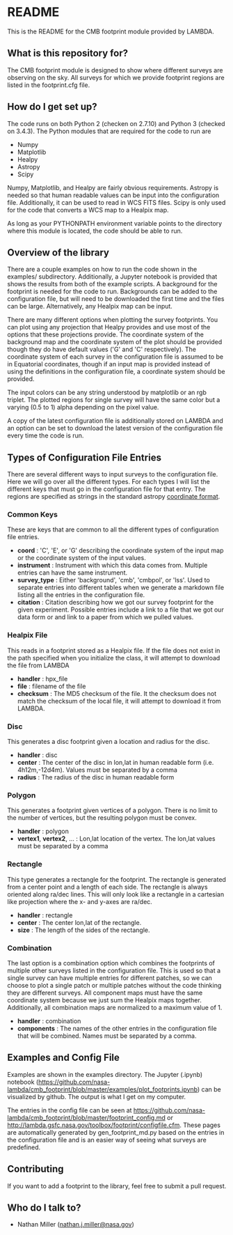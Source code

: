 # README #

This is the README for the CMB footprint module provided by LAMBDA.

## What is this repository for? ##

The CMB footprint module is designed to show where different surveys are
observing on the sky. All surveys for which we provide footprint regions
are listed in the footprint.cfg file.

## How do I get set up? ##

The code runs on both Python 2 (checken on 2.7.10) and Python 3 (checked on 
3.4.3). The Python modules that are required for the code to run are

* Numpy
* Matplotlib
* Healpy
* Astropy
* Scipy

Numpy, Matplotlib, and Healpy are fairly obvious requirements. Astropy is 
needed so that human readable values can be input into the configuration
file. Additionally, it can be used to read in WCS FITS files. Scipy is only
used for the code that converts a WCS map to a Healpix map.

As long as your PYTHONPATH environment variable points to the directory 
where this module is located, the code should be able to run.

## Overview of the library ##

There are a couple examples on how to run the code shown in the examples/
subdirectory. Additionally, a Jupyter notebook is provided that shows the
results from both of the example scripts. A background for the footprint
is needed for the code to run. Backgrounds can be added to the configuration
file, but will need to be downloaded the first time and the files can be large.
Alternatively, any Healpix map can be input. 

There are many different options when plotting the survey footprints. You
can plot using any projection that Healpy provides and use most of the options
that these projections provide. The coordinate system of the background map
and the coordinate system of the plot should be provided though they do have
default values ('G' and 'C' respectively). The coordinate system of each
survey in the configuration file is assumed to be in Equatorial
coordinates, though if an input map is provided instead of using the
definitions in the configuration file, a coordinate system should be provided.

The input colors can be any string understood by matplotlib or an rgb triplet.
The plotted regions for single survey will have the same color but a
varying (0.5 to 1) alpha depending on the pixel value.

A copy of the latest configuration file is additionally stored on LAMBDA and
an option can be set to download the latest version of the configuration file
every time the code is run.

## Types of Configuration File Entries ##

There are several different ways to input surveys to the configuration
file. Here we will go over all the different types. For each types I will
list the different keys that must go in the configuration file for that entry. The 
regions are specified as strings in the standard astropy [coordinate format](http://astropy.readthedocs.org/en/latest/coordinates/).

### Common Keys ###

These are keys that are common to all the different types of configuration file entries.

* **coord** : 'C', 'E', or 'G' describing the coordinate system of the input map or 
the coordinate system of the input values.
* **instrument** : Instrument with which this data comes from. Multiple entries can
have the same instrument.
* **survey_type** : Either 'background', 'cmb', 'cmbpol', or 'lss'. Used to separate 
entries into different tables when we generate a markdown file listing all the 
entries in the configuration file.
* **citation** : Citation describing how we got our survey footprint for the given 
experiment. Possible entries include a link to a file that we got our data form or 
and link to a paper from which we pulled values.


### Healpix File ###

This reads in a footprint stored as a Healpix file. If the file does not 
exist in the path specified when you initialize the class, it will attempt
to download the file from LAMBDA

* **handler** : hpx_file
* **file** : filename of the file
* **checksum** : The MD5 checksum of the file. It the checksum does not match the
checksum of the local file, it will attempt to download it from LAMBDA.

### Disc ###

This generates a disc footprint given a location and radius for the disc.

* **handler** : disc
* **center** : The center of the disc in lon,lat in human readable form
(i.e. 4h12m,-12d4m). Values must be separated by a comma
* **radius** : The radius of the disc in human readable form

### Polygon ###

This generates a footprint given vertices of a polygon. There is no limit to
the number of vertices, but the resulting polygon must be convex.

* **handler** : polygon
* **vertex1**, **vertex2**, ... : Lon,lat location of the vertex. The lon,lat values
must be separated by a comma

### Rectangle ###

This type generates a rectangle for the footprint. The rectangle is generated
from a center point and a length of each side. The rectangle is always
oriented along ra/dec lines. This will only look like a rectangle in a
cartesian like projection where the x- and y-axes are ra/dec.

* **handler** : rectangle
* **center** : The center lon,lat of the rectangle.
* **size** : The length of the sides of the rectangle.

### Combination ###

The last option is a combination option which combines the footprints of
multiple other surveys listed in the configuration file. This is used so
that a single survey can have multiple entries for different patches, so
we can choose to plot a single patch or multiple patches without the code
thinking they are different surveys. All component maps must have the same
coordinate system because we just sum the Healpix maps together. Additionally, 
all combination maps are normalized to a maximum value of 1.

* **handler** : combination
* **components** : The names of the other entries in the configuration file that
will be combined. Names must be separated by a comma.

## Examples and Config File ##

Examples are shown in the examples directory. The Jupyter (.ipynb) notebook 
(https://github.com/nasa-lambda/cmb_footprint/blob/master/examples/plot_footprints.ipynb) 
can be visualized by github. The output is what I get on my computer.

The entries in the config file can be seen at 
https://github.com/nasa-lambda/cmb_footprint/blob/master/footprint_config.md or
http://lambda.gsfc.nasa.gov/toolbox/footprint/configfile.cfm. These pages 
are automatically generated by gen_footprint_md.py based on the entries in 
the configuration file and is an easier way of seeing what surveys are 
predefined.

## Contributing ##

If you want to add a footprint to the library, feel free to submit a pull request.

## Who do I talk to? ##

* Nathan Miller (nathan.j.miller@nasa.gov)
